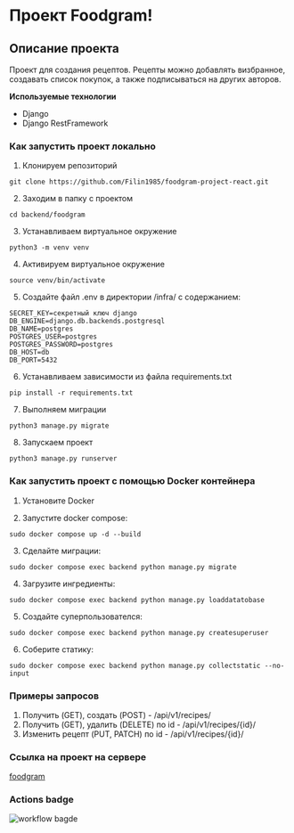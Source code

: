 # Проект Foodgram!

## Описание проекта

Проект для создания рецептов. Рецепты можно добавлять визбранное, создавать список покупок, а также подписываться на других авторов.

**Используемые технологии**

- Django
- Django RestFramework

### Как запустить проект локально

1. Клонируем репозиторий

```
git clone https://github.com/Filin1985/foodgram-project-react.git
```

2. Заходим в папку с проектом

```
cd backend/foodgram
```

3. Устанавливаем виртуальное окружение

```
python3 -m venv venv
```

4. Активируем виртуальное окружение

```
source venv/bin/activate
```

5. Cоздайте файл .env в директории /infra/ с содержанием:

```
SECRET_KEY=секретный ключ django
DB_ENGINE=django.db.backends.postgresql
DB_NAME=postgres
POSTGRES_USER=postgres
POSTGRES_PASSWORD=postgres
DB_HOST=db
DB_PORT=5432
```

6. Устанавливаем зависимости из файла requirements.txt

```
pip install -r requirements.txt
```

7. Выполняем миграции

```
python3 manage.py migrate
```

8. Запускаем проект

```
python3 manage.py runserver
```

### Как запустить проект с помощью Docker контейнера

1. Установите Docker

2. Запустите docker compose:

```
sudo docker compose up -d --build
```

3. Сделайте миграции:

```
sudo docker compose exec backend python manage.py migrate
```

4. Загрузите ингредиенты:

```
sudo docker compose exec backend python manage.py loaddatatobase
```

5. Создайте суперпользователся:

```
sudo docker compose exec backend python manage.py createsuperuser
```

6. Соберите статику:

```
sudo docker compose exec backend python manage.py collectstatic --no-input
```

### Примеры запросов

1. Получить (GET), создать (POST) - /api/v1/recipes/
2. Получить (GET), удалить (DELETE) по id - /api/v1/recipes/{id}/
3. Изменить рецепт (PUT, PATCH) по id - /api/v1/recipes/{id}/

### Ссылка на проект на сервере

[foodgram](http://158.160.20.155)

### Actions badge

![workflow bagde](https://github.com/Filin1985/foodgram-project-react/actions/workflows/foodgram_workflow.yaml/badge.svg)

